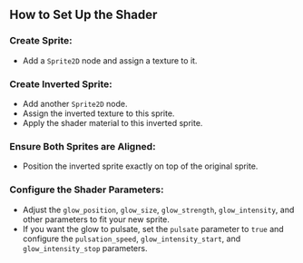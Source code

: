 ## How to Set Up the Shader

### Create Sprite:
- Add a `Sprite2D` node and assign a texture to it.

### Create Inverted Sprite:
- Add another `Sprite2D` node.
- Assign the inverted texture to this sprite.
- Apply the shader material to this inverted sprite.

### Ensure Both Sprites are Aligned:
- Position the inverted sprite exactly on top of the original sprite.

### Configure the Shader Parameters:
- Adjust the `glow_position`, `glow_size`, `glow_strength`, `glow_intensity`, and other parameters to fit your new sprite.
- If you want the glow to pulsate, set the `pulsate` parameter to `true` and configure the `pulsation_speed`, `glow_intensity_start`, and `glow_intensity_stop` parameters.
